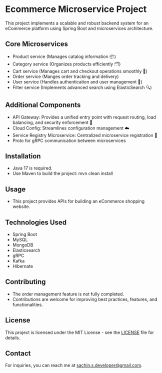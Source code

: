 # Ecommerce Microservice Project

This project implements a scalable and robust backend system for an eCommerce platform using Spring Boot and microservices architecture.

## Core Microservices
- Product service (Manages catalog information 📦)
- Category service (Organizes products efficiently 🗂️)
- Cart service (Manages cart and checkout operations smoothly 🛒)
- Order service (Manges order tracking and delivery)
- User service (Handles authentication and user management 👥)
- Filter service (Implements advanced search using ElasticSearch 🔍)

## Additional Components
- API Gateway: Provides a unified entry point with request routing, load balancing, and security enforcement 🚪
- Cloud Config: Streamlines configuration management ☁️
- Service Registry Microservice: Centralized microservice registration 📡
- Proto for gRPC communication between microservices


## Installation
- Java 17 is required.
- Use Maven to build the project:
mvn clean install

## Usage
- This project provides APIs for building an eCommerce shopping website.

## Technologies Used
- Spring Boot
- MySQL
- MongoDB
- Elasticsearch
- gRPC
- Kafka
- Hibernate

## Contributing
- The order management feature is not fully completed.
- Contributions are welcome for improving best practices, features, and functionalities.

## License
This project is licensed under the MIT License - see the [LICENSE](LICENSE) file for details.

## Contact
For inquiries, you can reach me at [sachin.s.developer@gmail.com](mailto:sachin.s.developer@gmail.com).


